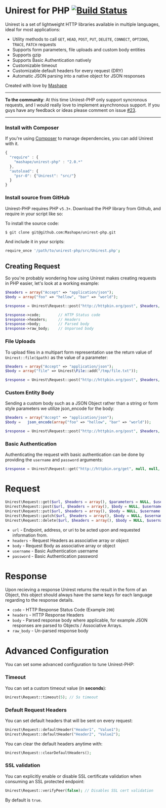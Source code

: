 # Unirest for PHP [![Build Status](https://api.travis-ci.org/Mashape/unirest-php.png)](https://travis-ci.org/Mashape/unirest-php)

Unirest is a set of lightweight HTTP libraries available in multiple languages, ideal for most applications:

* Utility methods to call `GET`, `HEAD`, `POST`, `PUT`, `DELETE`, `CONNECT`, `OPTIONS`, `TRACE`, `PATCH` requests
* Supports form parameters, file uploads and custom body entities
* Supports gzip
* Supports Basic Authentication natively
* Customizable timeout
* Customizable default headers for every request (DRY)
* Automatic JSON parsing into a native object for JSON responses

Created with love by [Mashape](https://www.mashape.com)

---

**To the community**: At this time Unirest-PHP only support syncronous requests, and I would really love to implement  asynchronous support. If you guys have any feedback or ideas please comment on issue [#23](https://github.com/Mashape/unirest-php/issues/23).

---

### Install with Composer
If you're using [Composer](https://getcomposer.org/) to manage dependencies, you can add Unirest with it.

```javascript
{
  "require" : {
    "mashape/unirest-php" : "2.0.*"
  },
  "autoload": {
    "psr-0": {"Unirest": "src/"}
  }
}
```

### Install source from GitHub

Unirest-PHP requires PHP `v5.3+`. Download the PHP library from Github, and require in your script like so:

To install the source code:

```bash
$ git clone git@github.com:Mashape/unirest-php.git 
```

And include it in your scripts:

```bash
require_once '/path/to/unirest-php/src/Unirest.php';
```

## Creating Request

So you're probably wondering how using Unirest makes creating requests in PHP easier, let's look at a working example:

```php
$headers = array("Accept" => "application/json");
$body = array("foo" => "hellow", "bar" => "world");

$response = Unirest\Request::post("http://httpbin.org/post", $headers, $body);

$response->code;        // HTTP Status code
$response->headers;     // Headers
$response->body;        // Parsed body
$response->raw_body;    // Unparsed body
```

### File Uploads

To upload files in a multipart form representation use the return value of `Unirest::file($path)` as the value of a parameter:

```php
$headers = array("Accept" => "application/json");
$body = array("file" => Unirest\File::add("/tmp/file.txt"));

$response = Unirest\Request::post("http://httpbin.org/post", $headers, $body);
 ```
 
### Custom Entity Body

Sending a custom body such as a JSON Object rather than a string or form style parameters we utilize json_encode for the body:
```php
$headers = array("Accept" => "application/json");
$body =   json_encode(array("foo" => "hellow", "bar" => "world"));

$response = Unirest\Request::post("http://httpbin.org/post", $headers, $body);
```

### Basic Authentication

Authenticating the request with basic authentication can be done by providing the `username` and `password` arguments:

```php
$response = Unirest\Request::get("http://httpbin.org/get", null, null, "username", "password");
```

# Request

```php
Unirest\Request::get($url, $headers = array(), $parameters = NULL, $username = NULL, $password = NULL)
Unirest\Request::post($url, $headers = array(), $body = NULL, $username = NULL, $password = NULL)
Unirest\Request::put($url, $headers = array(), $body = NULL, $username = NULL, $password = NULL)
Unirest\Request::patch($url, $headers = array(), $body = NULL, $username = NULL, $password = NULL)
Unirest\Request::delete($url, $headers = array(), $body = NULL, $username = NULL, $password = NULL)
```
  
- `url` - Endpoint, address, or uri to be acted upon and requested information from.
- `headers` - Request Headers as associative array or object
- `body` - Request Body as associative array or object
- `username` - Basic Authentication username
- `password` - Basic Authentication password

# Response

Upon recieving a response Unirest returns the result in the form of an Object, this object should always have the same keys for each language regarding to the response details.

- `code` - HTTP Response Status Code (Example `200`)
- `headers` - HTTP Response Headers
- `body` - Parsed response body where applicable, for example JSON responses are parsed to Objects / Associative Arrays.
- `raw_body` - Un-parsed response body

# Advanced Configuration

You can set some advanced configuration to tune Unirest-PHP:

### Timeout

You can set a custom timeout value (in **seconds**):

```php
Unirest\Request::timeout(5); // 5s timeout
```

### Default Request Headers

You can set default headers that will be sent on every request:

```php
Unirest\Request::defaultHeader("Header1", "Value1");
Unirest\Request::defaultHeader("Header2", "Value2");
```

You can clear the default headers anytime with:

```php
Unirest\Request::clearDefaultHeaders();
```

### SSL validation

You can explicitly enable or disable SSL certificate validation when consuming an SSL protected endpoint:

```php
Unirest\Request::verifyPeer(false); // Disables SSL cert validation
```

By default is `true`.
